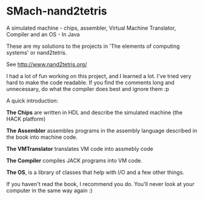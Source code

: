 # SMach-nand2tetris
A simulated machine - chips, assembler, Virtual Machine Translator, Compiler and an OS - In Java 

These are my solutions to the projects in 'The elements of computing systems' or nand2tetris.

See http://www.nand2tetris.org/

I had a lot of fun working on this project, and I learned a lot. I've tried very hard to make the code readable. If you find the comments long and unnecessary, do what the compiler does best and ignore them :p

A quick introduction:

**The Chips** are written in HDL and describe the simulated machine (the HACK platform)

**The Assembler** assembles programs in the assembly language described in the book into machine code.

**The VMTranslator** translates VM code into assmebly code

**The Compiler** compiles JACK programs into VM code.

**The OS**, is a library of classes that help with I/O and a few other things.

If you haven't read the book, I recommend you do. You'll never look at your computer in the same way again :)
